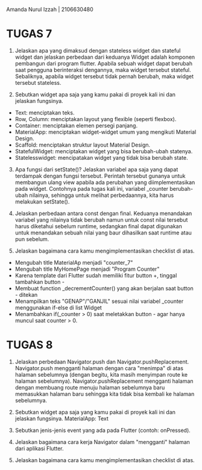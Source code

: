 Amanda Nurul Izzah | 2106630480

# TUGAS 7

1. Jelaskan apa yang dimaksud dengan stateless widget dan stateful widget dan jelaskan perbedaan dari keduanya
Widget adalah komponen pembangun dari program flutter. Apabila sebuah widget dapat berubah saat pengguna berinteraksi dengannya, maka widget tersebut stateful. Sebaliknya, apabila widget tersebut tidak pernah berubah, maka widget tersebut stateless.

2. Sebutkan widget apa saja yang kamu pakai di proyek kali ini dan jelaskan fungsinya.
- Text: menciptakan teks.
- Row, Column: menciptakan layout yang flexible (seperti flexbox).
- Container: menciptakan elemen persegi panjang.
- MaterialApp: menciptakan widget-widget umum yang mengikuti Material Design. 
- Scaffold: menciptakan struktur layout Material Design.
- StatefulWidget: menciptakan widget yang bisa berubah-ubah statenya.
- Statelesswidget: mencipatakan widget yang tidak bisa berubah state.

3. Apa fungsi dari setState()? Jelaskan variabel apa saja yang dapat terdampak dengan fungsi tersebut.
Perintah tersebut gunanya untuk membangun ulang view apabila ada perubahan yang diimplementasikan pada widget. Contohnya pada tugas kali ini, variabel _counter 
berubah-ubah nilainya, sehingga untuk melihat perbedaannya, kita harus melakukan setState().

4. Jelaskan perbedaan antara const dengan final.
Keduanya menandakan variabel yang nilainya tidak berubah namun untuk const nilai tersebut harus diketahui sebelum runtime, sedangkan final dapat digunakan untuk menandakan sebuah nilai yang baur dihasilkan saat runtime atau pun sebelum.

5. Jelaskan bagaimana cara kamu mengimplementasikan checklist di atas.
- Mengubah title MaterialAp menjadi "counter_7"
- Mengubah title MyHomePage menjadi "Program Counter"
- Karena template dari Flutter sudah memiliki fitur button +, tinggal tambahkan button -
- Membuat function _decrementCounter() yang akan berjalan saat button - ditekan
- Menampilkan teks "GENAP"/"GANJIL" sesuai nilai variabel _counter menggunakan if-else di list Widget 
- Menambahkan if(_counter > 0) saat meletakkan button - agar hanya muncul saat counter > 0.

# TUGAS 8
1. Jelaskan perbedaan Navigator.push dan Navigator.pushReplacement.
Navigator.push mengganti halaman dengan cara "menimpa" di atas halaman sebelumnya (dengan begitu, kita masih menyimpan route ke halaman sebelumnya). Navigator.pushReplacement mengganti halaman dengan membuang route menuju halaman sebelumnya baru memasukkan halaman baru sehingga kita tidak bisa kembali ke halaman sebelumnya.

2. Sebutkan widget apa saja yang kamu pakai di proyek kali ini dan jelaskan fungsinya.
MaterialApp:
Text
3. Sebutkan jenis-jenis event yang ada pada Flutter (contoh: onPressed).

4. Jelaskan bagaimana cara kerja Navigator dalam "mengganti" halaman dari aplikasi Flutter.

5. Jelaskan bagaimana cara kamu mengimplementasikan checklist di atas.